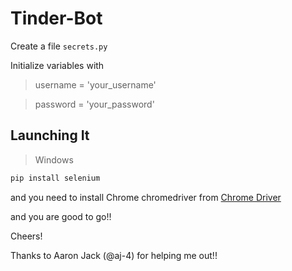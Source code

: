 # Tinder-Bot

Create a file ```secrets.py ```

Initialize variables with 
  
  > username = 'your_username'
  
  > password = 'your_password'

## Launching It
> Windows
```cmd
pip install selenium
```
and 
you need to install Chrome chromedriver from [Chrome Driver](http://chromedriver.chromium.org/)

and you are good to go!!

Cheers!

Thanks to Aaron Jack (@aj-4) for helping me out!!
